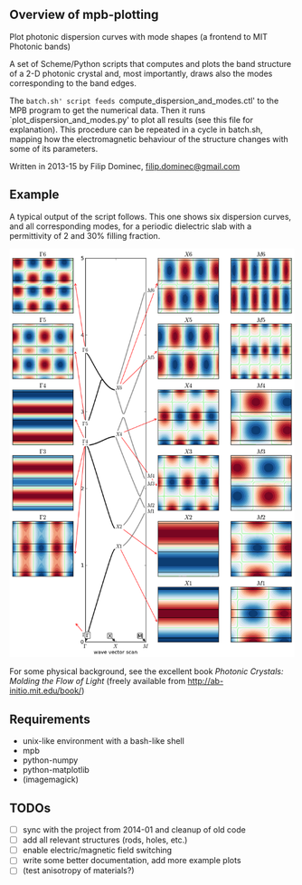 ## Overview of mpb-plotting 

Plot photonic dispersion curves with mode shapes (a frontend to MIT Photonic bands)

A set of Scheme/Python scripts that computes and plots the band structure of a 2-D photonic crystal and,
most importantly, draws also the modes corresponding to the band edges.

The `batch.sh' script feeds `compute_dispersion_and_modes.ctl' to the MPB program to get the numerical data. 
Then it runs `plot_dispersion_and_modes.py' to plot all results (see this file for explanation). This procedure 
can be repeated in a cycle in batch.sh, mapping how the electromagnetic behaviour of the structure changes with 
some of its parameters.

Written in 2013-15 by Filip Dominec, filip.dominec@gmail.com

## Example 
A typical output of the script follows. This one shows six dispersion curves, and all corresponding modes, for a periodic dielectric slab with a permittivity of 2 and 30% filling fraction.

![1-D dielectric slab dispersion curves and corresponding modes](./example_1D_dielectric_slabs/EBars_eps100_R=10000_eps=2.png)

For some physical background, see the excellent book *Photonic Crystals: Molding the Flow of Light*  (freely available from http://ab-initio.mit.edu/book/)

## Requirements
* unix-like environment with a bash-like shell
* mpb
* python-numpy
* python-matplotlib
* (imagemagick)

## TODOs
* [ ] sync with the project from 2014-01 and cleanup of old code
* [ ] add all relevant structures (rods, holes, etc.)
* [ ] enable electric/magnetic field switching
* [ ] write some better documentation, add more example plots
* [ ] (test anisotropy of materials?)
